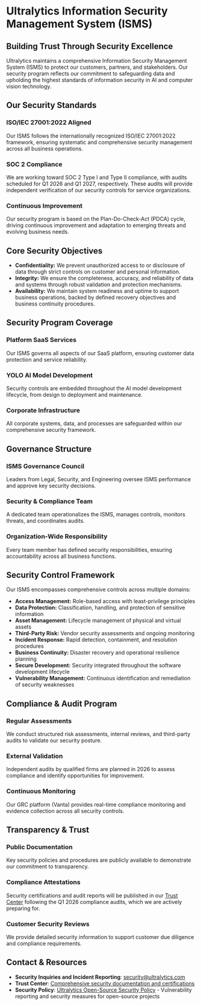 # Ultralytics **Information Security Management System (ISMS)**

## Building Trust Through Security Excellence

Ultralytics maintains a comprehensive Information Security Management System (ISMS) to protect our customers, partners, and stakeholders. Our security program reflects our commitment to safeguarding data and upholding the highest standards of information security in AI and computer vision technology.

## Our Security Standards

### ISO/IEC 27001:2022 Aligned

Our ISMS follows the internationally recognized ISO/IEC 27001:2022 framework, ensuring systematic and comprehensive security management across all business operations.

### SOC 2 Compliance

We are working toward SOC 2 Type I and Type II compliance, with audits scheduled for Q1 2026 and Q1 2027, respectively. These audits will provide independent verification of our security controls for service organizations.

### Continuous Improvement

Our security program is based on the Plan-Do-Check-Act (PDCA) cycle, driving continuous improvement and adaptation to emerging threats and evolving business needs.

## Core Security Objectives

- **Confidentiality:** We prevent unauthorized access to or disclosure of data through strict controls on customer and personal information.
- **Integrity:** We ensure the completeness, accuracy, and reliability of data and systems through robust validation and protection mechanisms.
- **Availability:** We maintain system readiness and uptime to support business operations, backed by defined recovery objectives and business continuity procedures.

## Security Program Coverage

### Platform SaaS Services

Our ISMS governs all aspects of our SaaS platform, ensuring customer data protection and service reliability.

### YOLO AI Model Development

Security controls are embedded throughout the AI model development lifecycle, from design to deployment and maintenance.

### Corporate Infrastructure

All corporate systems, data, and processes are safeguarded within our comprehensive security framework.

## Governance Structure

### ISMS Governance Council

Leaders from Legal, Security, and Engineering oversee ISMS performance and approve key security decisions.

### Security & Compliance Team

A dedicated team operationalizes the ISMS, manages controls, monitors threats, and coordinates audits.

### Organization-Wide Responsibility

Every team member has defined security responsibilities, ensuring accountability across all business functions.

## Security Control Framework

Our ISMS encompasses comprehensive controls across multiple domains:

- **Access Management:** Role-based access with least-privilege principles
- **Data Protection:** Classification, handling, and protection of sensitive information
- **Asset Management:** Lifecycle management of physical and virtual assets
- **Third-Party Risk:** Vendor security assessments and ongoing monitoring
- **Incident Response:** Rapid detection, containment, and resolution procedures
- **Business Continuity:** Disaster recovery and operational resilience planning
- **Secure Development:** Security integrated throughout the software development lifecycle
- **Vulnerability Management:** Continuous identification and remediation of security weaknesses

## Compliance & Audit Program

### Regular Assessments

We conduct structured risk assessments, internal reviews, and third-party audits to validate our security posture.

### External Validation

Independent audits by qualified firms are planned in 2026 to assess compliance and identify opportunities for improvement.

### Continuous Monitoring

Our GRC platform (Vanta) provides real-time compliance monitoring and evidence collection across all security controls.

## Transparency & Trust

### Public Documentation

Key security policies and procedures are publicly available to demonstrate our commitment to transparency.

### Compliance Attestations

Security certifications and audit reports will be published in our [Trust Center](https://trust.ultralytics.com/) following the Q1 2026 compliance audits, which we are actively preparing for.

### Customer Security Reviews

We provide detailed security information to support customer due diligence and compliance requirements.

## Contact & Resources

- **Security Inquiries and Incident Reporting**: [security@ultralytics.com](mailto:security@ultralytics.com)
- **Trust Center**: [Comprehensive security documentation and certifications](https://trust.ultralytics.com/)
- **Security Policy**: [Ultralytics Open-Source Security Policy](https://docs.ultralytics.com/help/security/) - Vulnerability reporting and security measures for open-source projects

